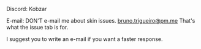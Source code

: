 Discord: Kobzar

E-mail: DON'T e-mail me about skin issues. bruno.trigueiro@pm.me 
That's what the issue tab is for.

I suggest you to write an e-mail if you want a faster response.

